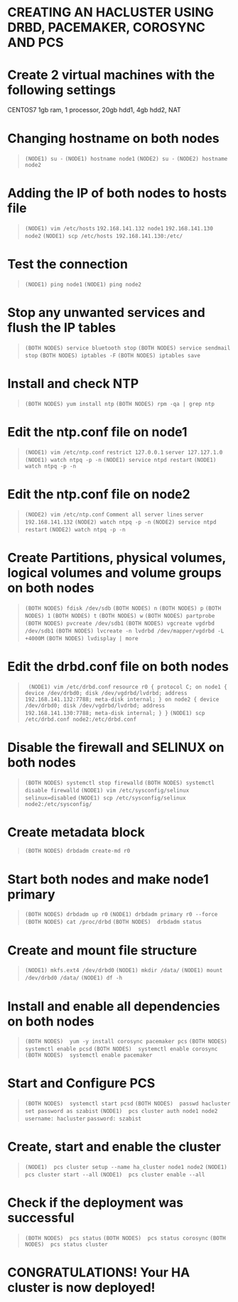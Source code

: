 # CREATING AN HACLUSTER USING DRBD, PACEMAKER, COROSYNC AND PCS 
# Create 2 virtual machines with the following settings
CENTOS7
1gb ram, 1 processor, 20gb hdd1, 4gb hdd2, NAT
# Changing hostname on both nodes
> `(NODE1) su -`
> `(NODE1) hostname node1`
> `(NODE2) su -`
> `(NODE2) hostname node2`
# Adding the IP of both nodes to hosts file
> `(NODE1) vim /etc/hosts`
> `192.168.141.132 node1`
> `192.168.141.130 node2`
> `(NODE1) scp /etc/hosts 192.168.141.130:/etc/`
# Test the connection
> `(NODE1) ping node1`
> `(NODE1) ping node2`
# Stop any unwanted services and flush the IP tables
> `(BOTH NODES) service bluetooth stop`
> `(BOTH NODES) service sendmail stop`
> `(BOTH NODES) iptables -F`
> `(BOTH NODES) iptables save`
# Install and check NTP
> `(BOTH NODES) yum install ntp`
> `(BOTH NODES) rpm -qa | grep ntp`
# Edit the ntp.conf file on node1
> `(NODE1) vim /etc/ntp.conf`
> `restrict 127.0.0.1`
> `server 127.127.1.0`
> `(NODE1) watch ntpq -p -n`
> `(NODE1) service ntpd restart`
> `(NODE1) watch ntpq -p -n`
# Edit the ntp.conf file on node2
> `(NODE2) vim /etc/ntp.conf`
> `Comment all server lines`
> `server 192.168.141.132`
> `(NODE2) watch ntpq -p -n`
> `(NODE2) service ntpd restart`
> `(NODE2) watch ntpq -p -n`
# Create Partitions, physical volumes, logical volumes and volume groups on both nodes
> `(BOTH NODES) fdisk /dev/sdb`
> `(BOTH NODES) n`
> `(BOTH NODES) p`
> `(BOTH NODES) 1`
> `(BOTH NODES) t`
> `(BOTH NODES) w`
> `(BOTH NODES) partprobe`
> `(BOTH NODES) pvcreate /dev/sdb1`
> `(BOTH NODES) vgcreate vgdrbd /dev/sdb1`
> `(BOTH NODES) lvcreate -n lvdrbd /dev/mapper/vgdrbd -L +4000M`
> `(BOTH NODES) lvdisplay | more`
# Edit the drbd.conf file on both nodes
>` (NODE1) vim /etc/drbd.conf`
 `resource r0 {
 protocol C;
 on node1 {
 device /dev/drbd0;
 disk /dev/vgdrbd/lvdrbd;
 address 192.168.141.132:7788;
 meta-disk internal;
 }
 on node2 {
 device /dev/drbd0;
 disk /dev/vgdrbd/lvdrbd;
 address 192.168.141.130:7788;
 meta-disk internal;
 } }`
> `(NODE1) scp /etc/drbd.conf node2:/etc/drbd.conf`
# Disable the firewall and SELINUX on both nodes
> `(BOTH NODES) systemctl stop firewalld`
> `(BOTH NODES) systemctl disable firewalld`
> `(NODE1) vim /etc/sysconfig/selinux`
> `selinux=disabled`
> `(NODE1) scp /etc/sysconfig/selinux node2:/etc/sysconfig/`
# Create metadata block
> `(BOTH NODES) drbdadm create-md r0`
# Start both nodes and make node1 primary
> `(BOTH NODES) drbdadm up r0`
> `(NODE1) drbdadm primary r0 --force`
> `(BOTH NODES) cat /proc/drbd`
> `(BOTH NODES)  drbdadm status`
# Create and mount file structure
> `(NODE1) mkfs.ext4 /dev/drbd0`
> `(NODE1) mkdir /data/`
> `(NODE1) mount /dev/drbd0 /data/`
> `(NODE1) df -h`
# Install and enable all dependencies on both nodes
> `(BOTH NODES)  yum -y install corosync pacemaker pcs`
> `(BOTH NODES)  systemctl enable pcsd`
> `(BOTH NODES)  systemctl enable corosync`
> `(BOTH NODES)  systemctl enable pacemaker`
# Start and Configure PCS
> `(BOTH NODES)  systemctl start pcsd`
> `(BOTH NODES)  passwd hacluster`
> `set password as szabist`
> `(NODE1)  pcs cluster auth node1 node2`
> `username: hacluster`
> `password: szabist`
# Create, start and enable the cluster
> `(NODE1)  pcs cluster setup --name ha_cluster node1 node2`
> `(NODE1)  pcs cluster start --all`
> `(NODE1)  pcs cluster enable --all`
# Check if the deployment was successful
> `(BOTH NODES)  pcs status`
> `(BOTH NODES)  pcs status corosync`
> `(BOTH NODES)  pcs status cluster`
> 

# CONGRATULATIONS! Your HA cluster is now deployed!
